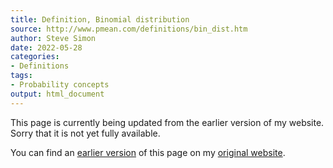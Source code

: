 ```yaml
---
title: Definition, Binomial distribution
source: http://www.pmean.com/definitions/bin_dist.htm
author: Steve Simon
date: 2022-05-28
categories:
- Definitions
tags:
- Probability concepts
output: html_document
---
```


This page is currently being updated from the earlier version of my website. Sorry that it is not yet fully available.

<!---More--->


You can find an [earlier version][sim1] of this page on my [original website][sim2].

[sim1]: http://www.pmean.com/definitions/bin_dist.htm
[sim2]: http://www.pmean.com/original_site.html
